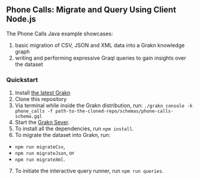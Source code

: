 ## Phone Calls: Migrate and Query Using Client Node.js

The Phone Calls Java example showcases:
1. basic migration of CSV, JSON and XML data into a Grakn knowledge graph
2. writing and performing expressive Graql queries to gain insights over the dataset

### Quickstart
1. Install [the latest Grakn](http://dev.grakn.ai/docs/running-grakn/install-and-run#download-and-install-grakn)
2. Clone this repository
3. Via terminal while inside the Grakn distribution, run: `./grakn console -k phone_calls -f path-to-the-cloned-repo/schemas/phone-calls-schema.gql`
4. Start the [Grakn Sever](http://dev.grakn.ai/docs/running-grakn/install-and-run#start-the-grakn-server).
5. To install all the dependencies, run `npm install`.
6. To migrate the dataset into Grakn, run:
- `npm run migrateCsv`,
- `npm run migrateJson`, or
- `npm run migrateXml`.
7. To initiate the interactive query runner, run `npm run queries`.